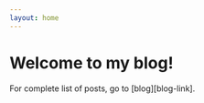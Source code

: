 ```yaml
---
layout: home
---
```

<h1>Welcome to my blog!</h1>
For complete list of posts, go to [blog][blog-link].

[blog-link]: /blog